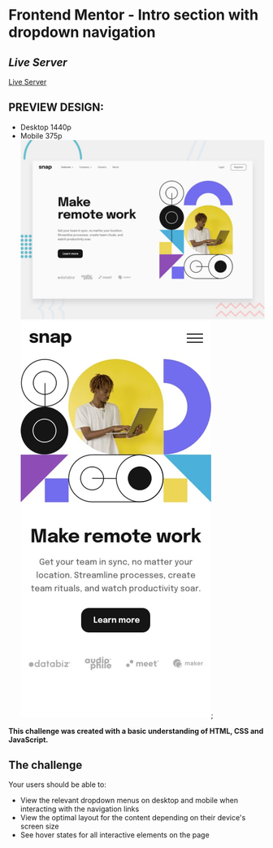 # Frontend Mentor - Intro section with dropdown navigation

## _Live Server_
[Live Server](https://jimrnst.github.io/dropdownNavigationMain/)

## PREVIEW DESIGN:
- Desktop 1440p
- Mobile 375p
![Design preview for the Intro section with dropdown navigation coding challenge](./design/desktop-preview.jpg)
![Design preview for the Intro section with dropdown navigation coding challenge](./design/mobile-design.jpg);


**This challenge was created with a basic understanding of HTML, CSS and JavaScript.**

## The challenge

Your users should be able to:

- View the relevant dropdown menus on desktop and mobile when interacting with the navigation links
- View the optimal layout for the content depending on their device's screen size
- See hover states for all interactive elements on the page
